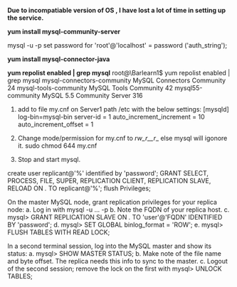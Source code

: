 **Due to incompatiable version of OS , I have lost a lot of time in setting up the service.**

**yum install mysql-community-server**

mysql -u -p 
set password for 'root'@'localhost' = password ('auth_string');

**yum install mysql-connector-java**

**yum repolist enabled | grep mysql**
root@\Barlearn1$ yum repolist enabled | grep mysql
mysql-connectors-community MySQL Connectors Community                         24
mysql-tools-community      MySQL Tools Community                              42
mysql55-community          MySQL 5.5 Community Server                        316

1. add to  file my.cnf on Server1 path /etc with the below settings:
[mysqld]
log-bin=mysql-bin
server-id	= 1
auto_increment_increment = 10
auto_increment_offset = 1

2. Change mode/permission for my.cnf to _rw_r__r__ else mysql will igonore it. 
sudo chmod 644 my.cnf

3. Stop and start mysql.

create user replicant@'%' identified by 'password';
GRANT SELECT, PROCESS, FILE, SUPER, REPLICATION CLIENT, REPLICATION SLAVE, RELOAD ON *.* TO replicant@'%';
flush Privileges; 

On the master MySQL node, grant replication privileges for your replica node:
a. Log in with mysql -u ... -p 
b. Note the FQDN of your replica host.
c. mysql> GRANT REPLICATION SLAVE ON *.* TO 'user'@'FQDN' IDENTIFIED BY 'password';
d. mysql> SET GLOBAL binlog_format = 'ROW'; 
e. mysql> FLUSH TABLES WITH READ LOCK;

In a second terminal session, log into the MySQL master and show its status:
a. mysql> SHOW MASTER STATUS;
b. Make note of the file name and byte offset. The replica needs this info to sync to the master.
c. Logout of the second session; remove the lock on the first with mysql> UNLOCK TABLES;


